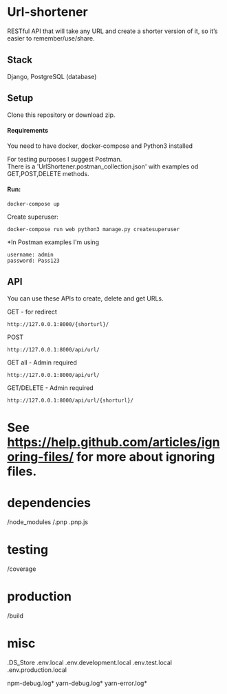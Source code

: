 # Url-shortener

RESTful API that will take any URL
and create a shorter version of it, so it’s easier to remember/use/share.

## Stack

Django, PostgreSQL (database)

## Setup

Clone this repository or download zip.<br/>

#### Requirements

You need to have docker, docker-compose and Python3 installed

For testing purposes I suggest Postman.<br/>
There is a 'UrlShortener.postman_collection.json' with examples od GET,POST,DELETE methods.<br/>

#### Run:<br/>

```
docker-compose up
```

Create superuser:<br/>

```
docker-compose run web python3 manage.py createsuperuser
```

\*In Postman examples I'm using <br/>

```
username: admin
password: Pass123
```

## API

You can use these APIs to create, delete and get URLs.<br/>

GET - for redirect

```
http://127.0.0.1:8000/{shorturl}/
```

POST

```
http://127.0.0.1:8000/api/url/
```

GET all - Admin required

```
http://127.0.0.1:8000/api/url/
```

GET/DELETE - Admin required

```
http://127.0.0.1:8000/api/url/{shorturl}/
```

# See https://help.github.com/articles/ignoring-files/ for more about ignoring files.

# dependencies

/node_modules
/.pnp
.pnp.js

# testing

/coverage

# production

/build

# misc

.DS_Store
.env.local
.env.development.local
.env.test.local
.env.production.local

npm-debug.log*
yarn-debug.log*
yarn-error.log\*
